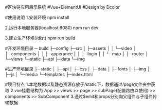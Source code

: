 #区块链应用展示系统
#Vue+ElementUI
#Design by Dcolor

#使用说明 
1.安装环境
npm install

2.运行本地服务器(localhost:8080)
npm run dev

3.建立生产环境(/dist)
npm run build

#开发环境目录
─ build
├─config
├─src
│  ├─assets
│  │  └─video
│  ├─components
│  │  ├─apperance
│  │  ├─login
│  │  └─map
│  ├─router
│  └─views
└─static
    ├─api
    ├─data
    └─img

#生产环境目录
├─static
│  ├─api
│  ├─css
│  ├─data
│  ├─fonts
│  ├─img
│  ├─js
│  └─media
└─templates
   ├─index.html

#项目特点
1.本地数据以及静态资源存放于/static下，数据通过/page文件夹中获取
2.vue挂载结构为 App >> views >> page >> subPage(配置路由以使用) >> components >> SubComponent
3.通过$emit和props分别向父组件与子组件传输数据